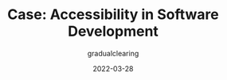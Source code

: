 ---
author: gradualclearing
date: 2022-03-28
draft: true
publisher: acm_ethics
tags:
  - accessibility
  - development
  - meta
target_url: https://ethics.acm.org/code-of-ethics/using-the-code/case-accessibility-in-software-development/
title: "Case: Accessibility in Software Development"
---